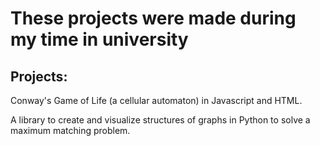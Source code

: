 # These projects were made during my time in university

## Projects:

Conway's Game of Life (a cellular automaton) in Javascript and HTML.

A library to create and visualize structures of graphs in Python to solve a maximum matching problem.
